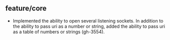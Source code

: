 ## feature/core

* Implemented the ability to open several listening sockets. In addition to the
  ability to pass uri as a number or string, added the ability to pass uri as
  a table of numbers or strings (gh-3554).
